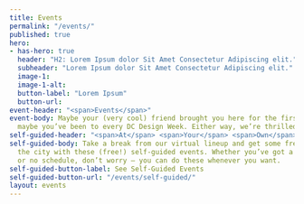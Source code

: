 ```yaml
---
title: Events
permalink: "/events/"
published: true
hero:
- has-hero: true
  header: "H2: Lorem Ipsum dolor Sit Amet Consectetur Adipiscing elit."
  subheader: "Lorem Ipsum dolor Sit Amet Consectetur Adipiscing elit."
  image-1: 
  image-1-alt: 
  button-label: "Lorem Ipsum"
  button-url:
event-header: "<span>Events</span>"
event-body: Maybe your (very cool) friend brought you here for the first time. Or
  maybe you’ve been to every DC Design Week. Either way, we’re thrilled to have you.
self-guided-header: "<span>At</span> <span>Your</span> <span>Own</span> <span>Pace</span>"
self-guided-body: Take a break from our virtual lineup and get some fresh air by exploring
  the city with these (free!) self-guided events. Whether you’ve got a busy schedule
  or no schedule, don’t worry — you can do these whenever you want.
self-guided-button-label: See Self-Guided Events
self-guided-button-url: "/events/self-guided/"
layout: events
---
```


